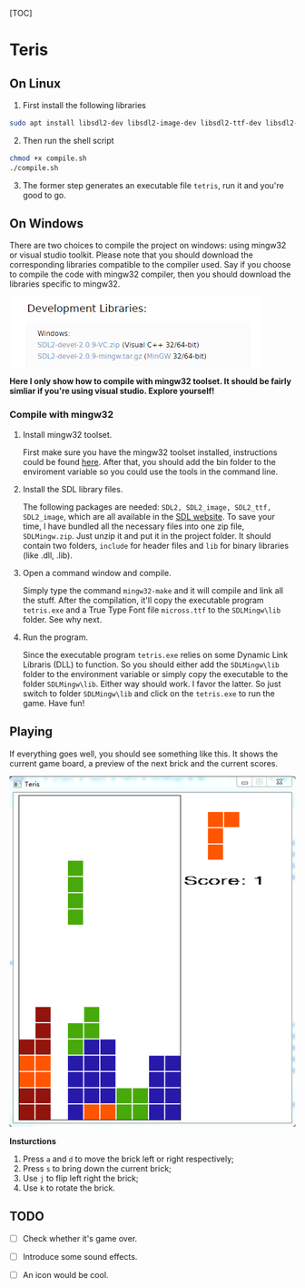 [TOC]

# Teris

## On Linux
1. First install the following libraries
```bash
sudo apt install libsdl2-dev libsdl2-image-dev libsdl2-ttf-dev libsdl2-mixer-dev
```

2. Then run the shell script
```bash
chmod +x compile.sh
./compile.sh
```

3. The former step generates an executable file `tetris`, run it and you're good to go.


## On Windows
There are two choices to compile the project on windows: using mingw32 or visual studio toolkit. Please note that you should download the corresponding libraries compatible to the compiler used. Say if you choose to compile the code with mingw32 compiler, then you should download the libraries specific to mingw32.

![](images/vis2.png)

**Here I only show how to compile with mingw32 toolset. It should be fairly simliar if you're using visual studio. Explore yourself!**

### Compile with mingw32

1. Install mingw32 toolset.

   First make sure you have the mingw32 toolset installed, instructions could be found [here](http://mingw-w64.sourceforge.net/). After that, you should add the bin folder to the enviroment variable so you could use the tools in the command line.

2. Install the SDL library files.

   The following packages are needed: `SDL2, SDL2_image, SDL2_ttf, SDL2_image`, which are all available in the [SDL website](https://www.libsdl.org). To save your time, I have bundled all the necessary files into one zip file, `SDLMingw.zip`. Just unzip it and put it in the project folder. It should contain two folders, `include` for header files and `lib` for binary libraries (like .dll, .lib).

3. Open a command window and compile.

   Simply type the command `mingw32-make`  and it will compile and link all the stuff. After the compilation, it'll copy the executable program `tetris.exe` and a True Type Font file `micross.ttf` to the `SDLMingw\lib` folder. See why next.

4. Run the program.

   Since the executable program `tetris.exe` relies on some Dynamic Link Libraris (DLL) to function. So you should either add the `SDLMingw\lib` folder to the environment variable or simply copy the executable to the folder `SDLMingw\lib`. Either way should work. I favor the latter. So just switch to folder `SDLMingw\lib` and click on the `tetris.exe` to run the game. Have fun!

## Playing

If everything goes well, you should see something like this. It shows the current game board, a preview of the next brick and the current scores.

![](images/vis1.png)

**Insturctions**

1. Press `a` and `d` to move the brick left or right respectively;
2. Press `s` to bring down the current brick;
3. Use `j` to flip left right the brick;
4. Use `k` to rotate the brick.

## TODO

- [ ] Check whether it's game over.
- [ ] Introduce some sound effects.
- [ ] An icon would be cool.

